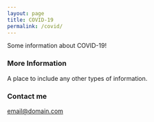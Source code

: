 ```yaml
---
layout: page
title: COVID-19
permalink: /covid/
---
```


Some information about COVID-19!

### More Information

A place to include any other types of information.

### Contact me

[email@domain.com](mailto:email@domain.com)
